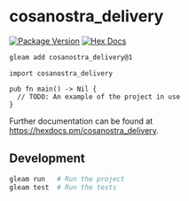 # cosanostra_delivery

[![Package Version](https://img.shields.io/hexpm/v/cosanostra_delivery)](https://hex.pm/packages/cosanostra_delivery)
[![Hex Docs](https://img.shields.io/badge/hex-docs-ffaff3)](https://hexdocs.pm/cosanostra_delivery/)

```sh
gleam add cosanostra_delivery@1
```
```gleam
import cosanostra_delivery

pub fn main() -> Nil {
  // TODO: An example of the project in use
}
```

Further documentation can be found at <https://hexdocs.pm/cosanostra_delivery>.

## Development

```sh
gleam run   # Run the project
gleam test  # Run the tests
```
